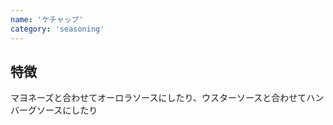```yaml
---
name: 'ケチャップ'
category: 'seasoning'
---
```


## 特徴

マヨネーズと合わせてオーロラソースにしたり、ウスターソースと合わせてハンバーグソースにしたり


